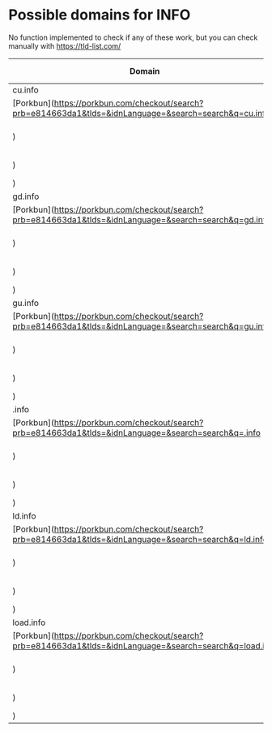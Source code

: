 # Possible domains for INFO

No function implemented to check if any of these work, but you can check manually with https://tld-list.com/

| Domain | Porkbun | NameCheap | Google Domains |
|---|---|---|---|
| cu.info | [Porkbun](https://porkbun.com/checkout/search?prb=e814663da1&tlds=&idnLanguage=&search=search&q=cu.info) | [Namecheap](https://www.namecheap.com/domains/registration/results/?domain=cu.info) | [Google](https://domains.google.com/registrar/search?searchTerm=cu.info) |
| gd.info | [Porkbun](https://porkbun.com/checkout/search?prb=e814663da1&tlds=&idnLanguage=&search=search&q=gd.info) | [Namecheap](https://www.namecheap.com/domains/registration/results/?domain=gd.info) | [Google](https://domains.google.com/registrar/search?searchTerm=gd.info) |
| gu.info | [Porkbun](https://porkbun.com/checkout/search?prb=e814663da1&tlds=&idnLanguage=&search=search&q=gu.info) | [Namecheap](https://www.namecheap.com/domains/registration/results/?domain=gu.info) | [Google](https://domains.google.com/registrar/search?searchTerm=gu.info) |
| .info | [Porkbun](https://porkbun.com/checkout/search?prb=e814663da1&tlds=&idnLanguage=&search=search&q=.info) | [Namecheap](https://www.namecheap.com/domains/registration/results/?domain=.info) | [Google](https://domains.google.com/registrar/search?searchTerm=.info) |
| ld.info | [Porkbun](https://porkbun.com/checkout/search?prb=e814663da1&tlds=&idnLanguage=&search=search&q=ld.info) | [Namecheap](https://www.namecheap.com/domains/registration/results/?domain=ld.info) | [Google](https://domains.google.com/registrar/search?searchTerm=ld.info) |
| load.info | [Porkbun](https://porkbun.com/checkout/search?prb=e814663da1&tlds=&idnLanguage=&search=search&q=load.info) | [Namecheap](https://www.namecheap.com/domains/registration/results/?domain=load.info) | [Google](https://domains.google.com/registrar/search?searchTerm=load.info) |
